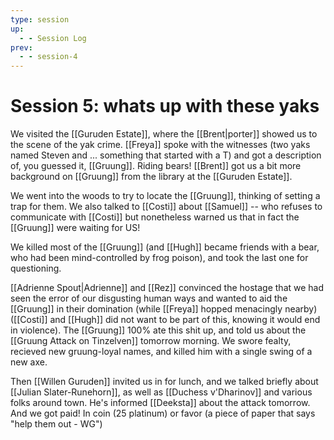 ```yaml
---
type: session
up:
  - - Session Log
prev:
  - - session-4
---
```



# Session 5: whats up with these yaks

We visited the [[Guruden Estate]], where the [[Brent|porter]] showed us to the scene of the yak crime. [[Freya]] spoke with the witnesses (two yaks named Steven and ... something that started with a T) and got a description of, you guessed it, [[Gruung]]. Riding bears! [[Brent]] got us a bit more background on [[Gruung]] from the library at the [[Guruden Estate]].

We went into the woods to try to locate the [[Gruung]], thinking of setting a trap for them. We also talked to [[Costi]] about [[Samuel]] -- who refuses to communicate with [[Costi]] but nonetheless warned us that in fact the [[Gruung]] were waiting for US!

We killed most of the [[Gruung]] (and [[Hugh]] became friends with a bear, who had been mind-controlled by frog poison), and took the last one for questioning. 

[[Adrienne Spout|Adrienne]] and [[Rez]] convinced the hostage that we had seen the error of our disgusting human ways and wanted to aid the [[Gruung]] in their domination (while [[Freya]] hopped menacingly nearby) ([[Costi]] and [[Hugh]] did not want to be part of this, knowing it would end in violence). The [[Gruung]] 100% ate this shit up, and told us about the [[Gruung Attack on Tinzelven]] tomorrow morning. We swore fealty, recieved new gruung-loyal names, and killed him with a single swing of a new axe.

Then [[Willen Guruden]] invited us in for lunch, and we talked briefly about [[Julian Slater-Runehorn]], as well as [[Duchess v'Dharinov]] and various folks around town. He's informed [[Deeksta]] about the attack tomorrow. And we got paid! In coin (25 platinum) or favor (a piece of paper that says "help them out - WG")

